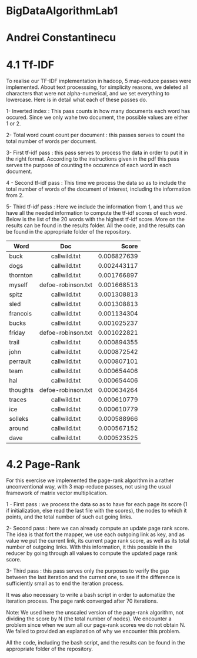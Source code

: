# BigDataAlgorithmLab1
# Andrei Constantinecu

# 4.1 Tf-IDF

To realise our TF-IDF implementation in hadoop, 5 map-reduce passes were implemented. About text processsing, for simplicity reasons, we deleted all characters that were not alpha-numerical, and we set everything to lowercase. Here is in detail what each of these passes do.

1- Inverted index : This pass counts in how many documents each word has occured. Since we only wahe two document, the possible values are either 1 or 2.

2- Total word count count per document : this passes serves to count the total number of words per document.

3- First tf-idf pass : this pass serves to process the data in order to put it in the right format. According to the instructions given in the pdf this pass serves the purpose of counting the occurence of each word in each document.

4 - Second tf-idf pass : This time we process the data so as to include the total number of words of the document of interest, including the information from 2.

5- Third tf-idf pass : Here we include the information from 1, and thus we have all the needed information to compute the tf-idf scores of each word. Below is the list of the 20 words with the highest tf-idf score. More on the results can be found in the results folder. All the code, and the results can be found in the appropriate folder of the repository.


| Word        | Doc           | Score  |
| ------------- |:-------------:| -----:|
| buck      | callwild.txt | 0.006827639 |
| dogs      | callwild.txt      |   0.002443117 |
| thornton | callwild.txt      |    0.001766897 |
| myself      | defoe-robinson.txt | 0.001668513 |
| spitz      | callwild.txt      |   0.001308813 |
| sled | callwild.txt      |    0.001308813 |
| francois     | callwild.txt | 0.001134304 |
| bucks     | callwild.txt      |   0.001025237 |
| friday | defoe-robinson.txt     |    0.001022821 |
| trail      | callwild.txt | 0.000894355 |
| john      | callwild.txt      |   0.000872542 |
| perrault | callwild.txt      |    0.000807101 |
| team      | callwild.txt | 0.000654406 |
| hal      | callwild.txt      |   0.000654406 |
| thoughts | defoe-robinson.txt      |    0.000634264 |
| traces      | callwild.txt      |   0.000610779 |
| ice | callwild.txt      |    0.000610779 |
| solleks      | callwild.txt | 0.000588966 |
| around      | callwild.txt      |   0.000567152 |
| dave | callwild.txt      |    0.000523525 |


# 4.2 Page-Rank

For this exercise we implemented the page-rank algorithm in a rather unconventional way, with 3 map-reduce passes, not using the usual framework of matrix vector multiplication.

1 - First pass : we process the data so as to have for each page its score (1 if initialization, else read the last file with the scores), the nodes to which it points, and the total number of such out going links.

2- Second pass : here we can already compute an update page rank score. The idea is that fort the mapper, we use each outgoing link as key, and as value we put the current link, its current page rank score, as well as its total number of outgoing links. With this information, it this possible in the reducer by going through all values to compute the updated page rank score.

3- Third pass : this pass serves only the purposes to verify the gap between the last iteration and the current one, to see if the difference is sufficiently small as to end the iteration process.

It was also necessary to write a bash script in order to automatize the iteration process. The page rank converged after 70 iterations.

Note: We used here the unscaled version of the page-rank algorithm, not dividing the score by N (the total number of nodes). We encounter a problem since when we sum all our page-rank scores we do not obtain N. We failed to provided an explanation of why we encounter this problem.

All the code, including the bash script, and the results can be found in the appropriate folder of the repository.
